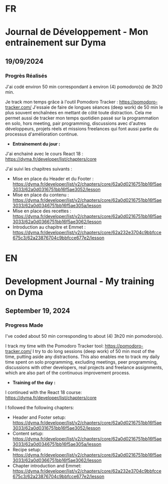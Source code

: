 # FR

# Journal de Développement - Mon entrainement sur Dyma

## 19/09/2024

### Progrès Réalisés

J'ai codé environ 50 min correspondant à environ (4) pomodoro(s) de 3h20 min.

Je track mon temps grâce à l'outil Pomodoro Tracker : https://pomodoro-tracker.com/
J'essaie de faire de longues séances (deep work) de 50 min le plus souvent enchaînées en mettant de côté toute distraction.
Cela me permet aussi de tracker mon temps quotidien passé sur la programmation en solo, hors meeting, pair programming, discussions avec d'autres développeurs, projets réels et missions freelances qui font aussi partie du processus d'amélioration continue.

- **Entrainement du jour :**

J'ai enchainé avec le cours React 18 : https://dyma.fr/developer/list/chapters/core

J'ai suivi les chapitres suivants :

- Mise en place du Header et du Footer : https://dyma.fr/developer/list/v2/chapters/core/62a0d0216751bb16f5ae3033/62a0d0316751bb16f5ae3052/lesson
- Mise en place du contenu : https://dyma.fr/developer/list/v2/chapters/core/62a0d0216751bb16f5ae3033/62a0d0346751bb16f5ae305a/lesson
- Mise en place des recettes : https://dyma.fr/developer/list/v2/chapters/core/62a0d0216751bb16f5ae3033/62a0d0366751bb16f5ae3062/lesson
- Introduction au chapitre et Emmet : https://dyma.fr/developer/list/v2/chapters/core/62a232e3704c9bbfcce675c3/62a23876704c9bbfcce677e2/lesson

# EN

# Development Journal - My training on Dyma

## September 19, 2024

### Progress Made

I've coded about 50 min corresponding to about (4) 3h20 min pomodoro(s).

I track my time with the Pomodoro Tracker tool: https://pomodoro-tracker.com/ I try to do long sessions (deep work) of 50 min most of the time, putting aside any distractions. This also enables me to track my daily time spent on solo programming, excluding meetings, peer programming, discussions with other developers, real projects and freelance assignments, which are also part of the continuous improvement process.

- **Training of the day :**

I continued with the React 18 course: https://dyma.fr/developer/list/chapters/core

I followed the following chapters:

- Header and Footer setup: https://dyma.fr/developer/list/v2/chapters/core/62a0d0216751bb16f5ae3033/62a0d0316751bb16f5ae3052/lesson
- Content setup: https://dyma.fr/developer/list/v2/chapters/core/62a0d0216751bb16f5ae3033/62a0d0346751bb16f5ae305a/lesson
- Recipe setup: https://dyma.fr/developer/list/v2/chapters/core/62a0d0216751bb16f5ae3033/62a0d0366751bb16f5ae3062/lesson
- Chapter introduction and Emmet: https://dyma.fr/developer/list/v2/chapters/core/62a232e3704c9bbfcce675c3/62a23876704c9bbfcce677e2/lesson
